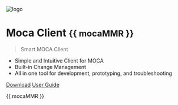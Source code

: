 ![logo](https://www.smart-is.com/wp-content/uploads/2019/09/moca-app-logo.png)

# Moca Client <small v-template>{{ mocaMMR }}</small>

> Smart MOCA Client

- Simple and Intuitive Client for MOCA
- Built-in Change Management
- All in one tool for development, prototyping, and troubleshooting

[Download](https://www.smart-is.com/what-we-do/smart-product/smart-is-moca-client/)
[User Guide](./readme.md)

<div id="apptest">
  {{ mocaMMR }}
</div>

